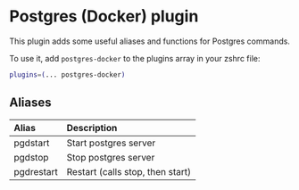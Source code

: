 # Postgres (Docker) plugin

This plugin adds some useful aliases and functions for Postgres commands.

To use it, add `postgres-docker` to the plugins array in your zshrc file:

```zsh
plugins=(... postgres-docker)
```

## Aliases

Alias      | Description
:----------|:-------------------------------------------------------------------
pgdstart   | Start postgres server
pgdstop    | Stop postgres server
pgdrestart | Restart (calls stop, then start) 

